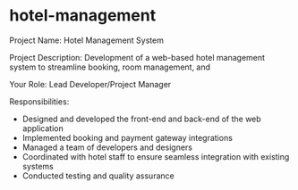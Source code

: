 # hotel-management

Project Name: Hotel Management System

Project Description: Development of a web-based hotel management system to streamline booking, room management, and  


Your Role: Lead Developer/Project Manager

Responsibilities:

- Designed and developed the front-end and back-end of the web application
- Implemented booking and payment gateway integrations
- Managed a team of developers and designers
- Coordinated with hotel staff to ensure seamless integration with existing systems
- Conducted testing and quality assurance
